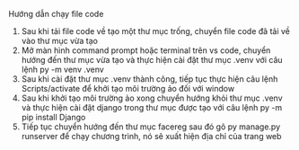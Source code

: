 Hướng dẫn chạy file code
1) Sau khi tải file code về tạo một thư mục trống, chuyển file code đã tải về vào thư mục vừa tạo
2) Mở màn hình command prompt hoặc terminal trên vs code, chuyển hướng đến thư mục vừa tạo và thực hiện cài đặt thư mục .venv với câu lệnh py -m venv .venv
3) Sau khi cài đặt thư mục .venv thành công, tiếp tục thực hiện câu lệnh Scripts/activate để khởi tạo môi trường ảo đối với window
4) Sau khi khởi tạo môi trường ảo xong chuyển hướng khỏi thư mục .venv và thực hiện cài đặt django trong thư mục được tạo với câu lệnh py -m pip install Django
5) Tiếp tục chuyển hướng đến thư mục facereg sau đó gõ py manage.py runserver để chạy chương trình, nó sẽ xuất hiện địa chỉ của trang web
